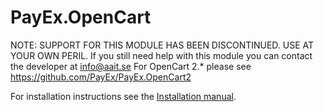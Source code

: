 # PayEx.OpenCart
NOTE: SUPPORT FOR THIS MODULE HAS BEEN DISCONTINUED. USE AT YOUR OWN PERIL.
If you still need help with this module you can contact the developer at [info@aait.se](mailto:info@aait.se)
For OpenCart 2.* please see https://github.com/PayEx/PayEx.OpenCart2

For installation instructions see the [Installation manual][1].

[1]: Installation_guide_for_payex_opencart.md
